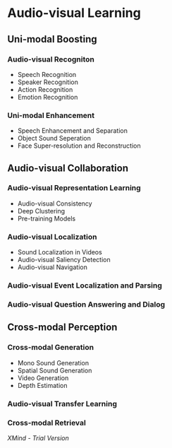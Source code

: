 # Audio-visual Learning

## Uni-modal Boosting

### Audio-visual Recogniton

- Speech Recognition
- Speaker Recognition
- Action Recognition
- Emotion Recognition

### Uni-modal Enhancement

- Speech Enhancement and Separation
- Object Sound Seperation
- Face Super-resolution and Reconstruction

## Audio-visual Collaboration

### Audio-visual Representation Learning

- Audio-visual Consistency
- Deep Clustering
- Pre-training Models

### Audio-visual Localization

- Sound Localization in Videos
- Audio-visual Saliency Detection
- Audio-visual Navigation

### Audio-visual Event Localization and Parsing

### Audio-visual Question Answering and Dialog

## Cross-modal Perception

### Cross-modal Generation

- Mono Sound Generation
- Spatial Sound Generation
- Video Generation
- Depth Estimation

### Audio-visual Transfer Learning

### Cross-modal Retrieval

*XMind - Trial Version*